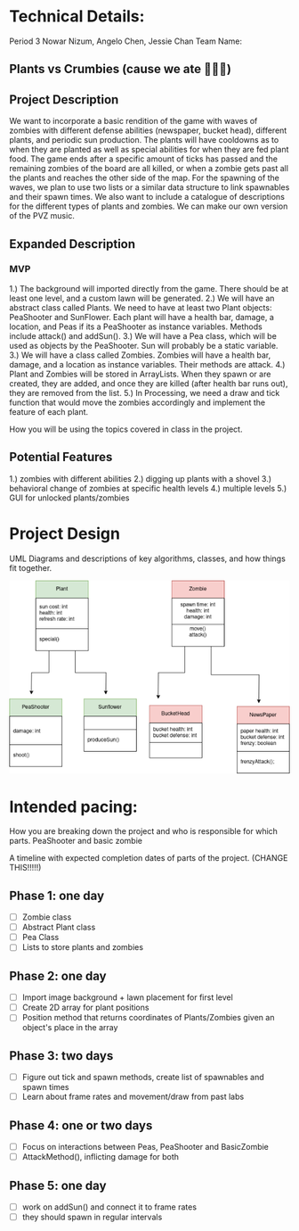 
# Technical Details:

Period 3
Nowar Nizum, Angelo Chen, Jessie Chan
Team Name:
## Plants vs Crumbies (cause we ate 💅💅😋)

## Project Description
We want to incorporate a basic rendition of the game with waves of zombies with different defense abilities (newspaper, bucket head), different plants, and periodic sun production. The plants will have cooldowns as to when they are planted as well as special abilities for when they are fed plant food. The game ends after a specific amount of ticks has passed and the remaining zombies of the board are all killed, or when a zombie gets past all the plants and reaches the other side of the map. For the spawning of the waves, we plan to use two lists or a similar data structure to link spawnables and their spawn times. We also want to include a catalogue of descriptions for the different types of plants and zombies. We can make our own version of the PVZ music.

## Expanded Description

### MVP
1.) The background will imported directly from the game. There should be at least one level, and a custom lawn will be generated.
2.) We will have an abstract class called Plants. We need to have at least two Plant objects: PeaShooter and SunFlower. Each plant will have a health bar, damage, a location, and Peas if its a PeaShooter as instance variables. Methods include attack() and addSun().
3.) We will have a Pea class, which will be used as objects by the PeaShooter. Sun will probably be a static variable.
3.) We will have a class called Zombies. Zombies will have a health bar, damage, and a location as instance variables. Their methods are attack.
4.) Plant and Zombies will be stored in ArrayLists. When they spawn or are created, they are added, and once they are killed (after health bar runs out), they are removed from the list.
5.) In Processing, we need a draw and tick function that would move the zombies accordingly and implement the feature of each plant.

How you will be using the topics covered in class in the project.

## Potential Features
1.) zombies with different abilities
2.) digging up plants with a shovel
3.) behavioral change of zombies at specific health levels
4.) multiple levels
5.) GUI for unlocked plants/zombies

# Project Design

UML Diagrams and descriptions of key algorithms, classes, and how things fit together.

![Alt text](BasicUML.png?raw=true "Title" ) 




# Intended pacing:

How you are breaking down the project and who is responsible for which parts.
 PeaShooter and basic zombie

A timeline with expected completion dates of parts of the project. (CHANGE THIS!!!!!)

## Phase 1: one day
- [ ] Zombie class
- [ ] Abstract Plant class
- [ ] Pea Class
- [ ] Lists to store plants and zombies

## Phase 2: one day
- [ ] Import image background + lawn placement for first level
- [ ] Create 2D array for plant positions
- [ ] Position method that returns coordinates of Plants/Zombies given an object's place in the array

## Phase 3: two days
- [ ] Figure out tick and spawn methods, create list of spawnables and spawn times
- [ ] Learn about frame rates and movement/draw from past labs

## Phase 4: one or two days
- [ ] Focus on interactions between Peas, PeaShooter and  BasicZombie
- [ ] AttackMethod(), inflicting damage for both

## Phase 5: one day
- [ ] work on addSun() and connect it to frame rates
- [ ] they should spawn in regular intervals
